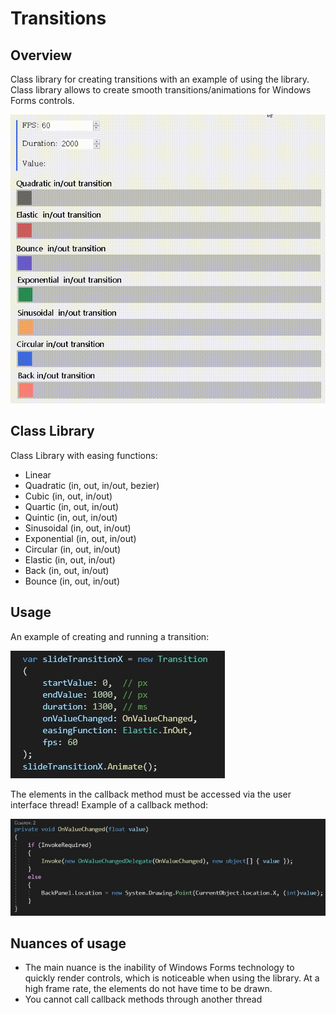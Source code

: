 # Transitions
## Overview 

Class library for creating transitions with an example of using the library. Class library allows to create smooth transitions/animations for Windows Forms controls.

![alt text](https://github.com/kerminator-dev/Transitions/blob/main/Images/preview.gif?raw=true)


## Class Library

Class Library with easing functions:
- Linear
- Quadratic (in, out, in/out, bezier)
- Cubic (in, out, in/out)
- Quartic (in, out, in/out)
- Quintic (in, out, in/out)
- Sinusoidal (in, out, in/out)
- Exponential (in, out, in/out)
- Circular (in, out, in/out)
- Elastic (in, out, in/out)
- Back (in, out, in/out)
- Bounce (in, out, in/out)

## Usage

An example of creating and running a transition:

![alt text](https://github.com/kerminator-dev/Transitions/blob/main/Images/code-example-1.JPG?raw=true)

The elements in the callback method must be accessed via the user interface thread! Example of a callback method:

![alt text](https://github.com/kerminator-dev/Transitions/blob/main/Images/code-example-2.JPG?raw=true)

## Nuances of usage

- The main nuance is the inability of Windows Forms technology to quickly render controls, which is noticeable when using the library. At a high frame rate, the elements do not have time to be drawn.
- You cannot call callback methods through another thread
